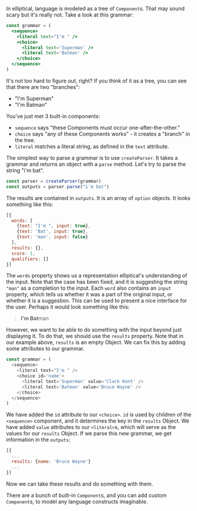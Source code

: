 In elliptical, language is modeled as a tree of `Component`s. That may sound
scary but it's really not. Take a look at this grammar:

```jsx
const grammar = (
  <sequence>
    <literal text="I'm " />
    <choice>
      <literal text='Superman' />
      <literal text='Batman' />
    </choice>
  </sequence>
)
```

It's not too hard to figure out, right? If you think of it as a tree,
you can see that there are two "branches":

- "I'm Superman"
- "I'm Batman"

You've just met 3 built-in components:

- `sequence` says "these Components must occur one-after-the-other."
- `choice` says "any of these Components works" - it creates a "branch"
in the tree.
- `literal` matches a literal string, as defined in the `text` attribute.

The simplest way to parse a grammar is to use `createParser`. It takes
a grammar and returns an object with a `parse` method. Let's try to parse
the string "i'm bat".

```js
const parser = createParser(grammar)
const outputs = parser.parse("i'm bat")
```

The results are contained in `outputs`. It is an array of `option` objects.
It looks something like this:

```js
[{
  words: [
    {text: "I'm ", input: true},
    {text: 'Bat', input: true},
    {text: 'man', input: false}
  ],
  results: {},
  score: 1,
  qualifiers: []
}]
```

The `words` property shows us a representation elliptical's understanding of the
input. Note that the case has been fixed, and it is suggesting the string
`"man"` as a completion to the input. Each `word` also contains an
`input` property, which tells us whether it was a part of the original input,
or whether it is a suggestion. This can be used to present a nice
interface for the user. Perhaps it would look something like this:

> **I'm Bat**man

However, we want to be able to do something with the input beyond just
displaying it. To do that, we should use the `results` property.
Note that in our example above, `results` is an empty Object. We can fix this
by adding some attributes to our grammar.

```js
const grammar = (
  <sequence>
    <literal text="I'm " />
    <choice id='name'>
      <literal text='Superman' value='Clark Kent' />
      <literal text='Batman' value='Bruce Wayne' />
    </choice>
  </sequence>
)
```

We have added the `id` attribute to our `<choice>`. `id` is used by
children of the `<sequence>` component, and it determines the key in
the `results` Object. We have added `value` attributes to our `<literal>`s,
which will serve as the values for our `results` Object. If we parse
this new grammar, we get information in the `outputs`:

```js
[{
  ...
  results: {name: 'Bruce Wayne'}
  ...
}]
```

Now we can take these results and do something with them.

There are a bunch of built-in `Component`s, and you can add custom
`Component`s, to model any language constructs imaginable.
